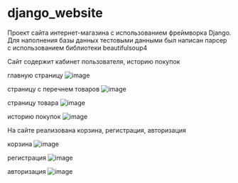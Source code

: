 # django_website

Проект сайта интернет-магазина с использованием фреймворка Django. Для наполнения базы данных тестовыми данными был написан парсер с использованием библиотеки beautifulsoup4

Сайт содержит кабинет пользователя, историю покупок

главную страницу
![image](https://user-images.githubusercontent.com/49985639/216927152-b9c3f20c-369e-4529-9f6b-e32d8294286e.png)

страницу с перечнем товаров
![image](https://user-images.githubusercontent.com/49985639/216927358-177932e8-3b50-4c60-935f-2d966ca3d5c8.png)

страницу товара
![image](https://user-images.githubusercontent.com/49985639/216927574-3f9f3921-f228-4849-a25c-946bd7d2201a.png)

историю покупок
![image](https://user-images.githubusercontent.com/49985639/216927763-6b84a51d-0e69-41be-93ca-3bfb4d87c2b0.png)

На сайте реализована корзина, регистрация, авторизация

корзина
![image](https://user-images.githubusercontent.com/49985639/216928153-64f16ed8-c096-4afe-9334-0fe05fd16600.png)

регистрация
![image](https://user-images.githubusercontent.com/49985639/216928334-4a857ecb-f122-4d0f-97e2-e37e9b2b6023.png)

авторизация
![image](https://user-images.githubusercontent.com/49985639/216928442-fb59d070-ff91-4b44-bb65-996e8ab2fdc8.png)
